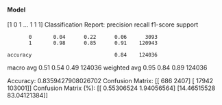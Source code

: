 #### Model
[1 0 1 ... 1 1 1]
Classification Report:
              precision    recall  f1-score   support

           0       0.04      0.22      0.06      3093
           1       0.98      0.85      0.91    120943

    accuracy                           0.84    124036
   macro avg       0.51      0.54      0.49    124036
weighted avg       0.95      0.84      0.89    124036

Accuracy: 0.8359427908026702
Confusion Matrix:
[[   686   2407]
 [ 17942 103001]]
Confusion Matrix (%):
[[ 0.55306524  1.94056564]
 [14.46515528 83.04121384]]
